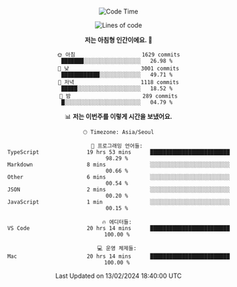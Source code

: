 <div align="center">

<br />

 <!--START_SECTION:waka-->
![Code Time](http://img.shields.io/badge/Code%20Time-2%2C061%20hrs%207%20mins-blue)

![Lines of code](https://img.shields.io/badge/%EC%A0%80%EB%8A%94%20%EC%97%AC%ED%83%9C%EA%B9%8C%EC%A7%80%20-3.7%20million%20%EC%A4%84%EC%9D%98%20%EC%BD%94%EB%93%9C%EB%A5%BC%20%EC%9E%91%EC%84%B1%ED%96%88%EC%96%B4%EC%9A%94.-blue)

**저는 아침형 인간이에요. 🐤** 

```text
🌞 아침                     1629 commits        ███████░░░░░░░░░░░░░░░░░░   26.98 % 
🌆 낮　                     3001 commits        ████████████░░░░░░░░░░░░░   49.71 % 
🌃 저녁                     1118 commits        █████░░░░░░░░░░░░░░░░░░░░   18.52 % 
🌙 밤　                     289 commits         █░░░░░░░░░░░░░░░░░░░░░░░░   04.79 % 
```


📊 **저는 이번주를 이렇게 시간을 보냈어요.** 

```text
🕑︎ Timezone: Asia/Seoul

💬 프로그래밍 언어들: 
TypeScript               19 hrs 53 mins      █████████████████████████   98.29 % 
Markdown                 8 mins              ░░░░░░░░░░░░░░░░░░░░░░░░░   00.66 % 
Other                    6 mins              ░░░░░░░░░░░░░░░░░░░░░░░░░   00.54 % 
JSON                     2 mins              ░░░░░░░░░░░░░░░░░░░░░░░░░   00.20 % 
JavaScript               1 min               ░░░░░░░░░░░░░░░░░░░░░░░░░   00.15 % 

🔥 에디터들: 
VS Code                  20 hrs 14 mins      █████████████████████████   100.00 % 

💻 운영 체제들: 
Mac                      20 hrs 14 mins      █████████████████████████   100.00 % 
```


 Last Updated on 13/02/2024 18:40:00 UTC
<!--END_SECTION:waka-->

</div>
